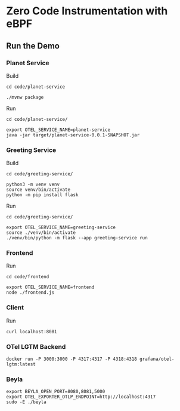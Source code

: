 # Zero Code Instrumentation with eBPF

## Run the Demo

### Planet Service

Build

```
cd code/planet-service

./mvnw package
```

Run

```
cd code/planet-service/

export OTEL_SERVICE_NAME=planet-service
java -jar target/planet-service-0.0.1-SNAPSHOT.jar
```

### Greeting Service

Build

```
cd code/greeting-service/

python3 -m venv venv
source venv/bin/activate
python -m pip install flask
```

Run

```
cd code/greeting-service/

export OTEL_SERVICE_NAME=greeting-service
source ./venv/bin/activate
./venv/bin/python -m flask --app greeting-service run
```

### Frontend

Run

```
cd code/frontend

export OTEL_SERVICE_NAME=frontend
node ./frontend.js
```

### Client

Run

```
curl localhost:8081
```

### OTel LGTM Backend

```
docker run -P 3000:3000 -P 4317:4317 -P 4318:4318 grafana/otel-lgtm:latest
```

### Beyla

```
export BEYLA_OPEN_PORT=8080,8081,5000
export OTEL_EXPORTER_OTLP_ENDPOINT=http://localhost:4317
sudo -E ./beyla
```
